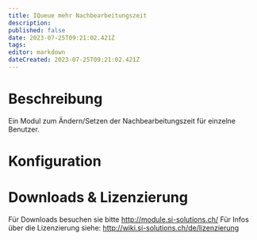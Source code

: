 ```yaml
---
title: IQueue mehr Nachbearbeitungszeit
description: 
published: false
date: 2023-07-25T09:21:02.421Z
tags: 
editor: markdown
dateCreated: 2023-07-25T09:21:02.421Z
---
```


# Beschreibung
Ein Modul zum Ändern/Setzen der Nachbearbeitungszeit für einzelne Benutzer.

# Konfiguration




# Downloads & Lizenzierung
Für Downloads besuchen sie bitte http://module.si-solutions.ch/
Für Infos über die Lizenzierung siehe: http://wiki.si-solutions.ch/de/lizenzierung